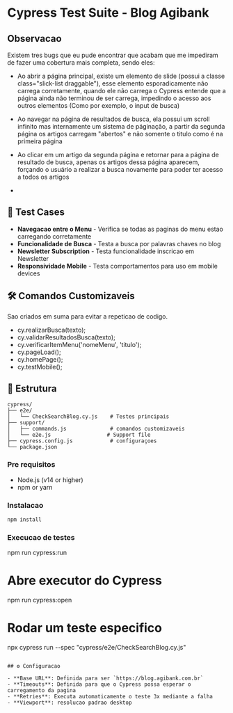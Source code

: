 # Cypress Test Suite - Blog Agibank

## Observacao
Existem tres bugs que eu pude encontrar que acabam que me impediram de fazer uma cobertura mais completa, sendo eles:
-  Ao abrir a página principal, existe um elemento de slide (possui a classe class="slick-list draggable"), esse elemento esporadicamente não carrega corretamente, quando ele não carrega o Cypress entende que a página ainda não terminou de ser carrega, impedindo o acesso aos outros elementos (Como por exemplo, o input de busca)
-  Ao navegar na página de resultados de busca, ela possui um scroll infinito mas internamente um sistema de páginação, a partir da segunda página os artigos carregam "abertos" e não somente o titulo como é na primeira página
-  Ao clicar em um artigo da segunda página e retornar para a página de resultado de busca, apenas os artigos dessa página aparecem, forçando o usuário a realizar a busca novamente para poder ter acesso a todos os artigos

-  
## 🧪 Test Cases
- **Navegacao entre o Menu** - Verifica se todas as paginas do menu estao carregando corretamente
- **Funcionalidade de Busca** - Testa a busca por palavras chaves no blog
- **Newsletter Subscription** - Testa funcionalidade inscricao em Newsletter
- **Responsividade Mobile** - Testa comportamentos para uso em mobile devices

## 🛠️ Comandos Customizaveis
Sao criados em suma para evitar a repeticao de codigo. 
- cy.realizarBusca(texto);
- cy.validarResultadosBusca(texto);
- cy.verificarItemMenu('nomeMenu', 'titulo');
- cy.pageLoad();
- cy.homePage();
- cy.testMobile();


## 📁 Estrutura

```
cypress/
├── e2e/
│   └── CheckSearchBlog.cy.js    # Testes principais
├── support/
│   ├── commands.js              # comandos customizaveis 
│   └── e2e.js                  # Support file
├── cypress.config.js            # configuraçoes
└── package.json
```

### Pre requisitos
- Node.js (v14 or higher)
- npm or yarn

### Instalacao
```bash
npm install
```

### Execucao de testes

npm run cypress:run

# Abre executor do Cypress 
npm run cypress:open

# Rodar um teste especifico
npx cypress run --spec "cypress/e2e/CheckSearchBlog.cy.js"
```

## ⚙️ Configuracao

- **Base URL**: Definida para ser `https://blog.agibank.com.br`
- **Timeouts**: Definida para que o Cypress possa esperar o carregamento da pagina
- **Retries**: Executa automaticamente o teste 3x mediante a falha
- **Viewport**: resolucao padrao desktop

